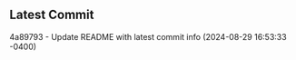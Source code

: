 
## Latest Commit
4a89793 - Update README with latest commit info (2024-08-29 16:53:33 -0400) <Yunxi-Zhou>
